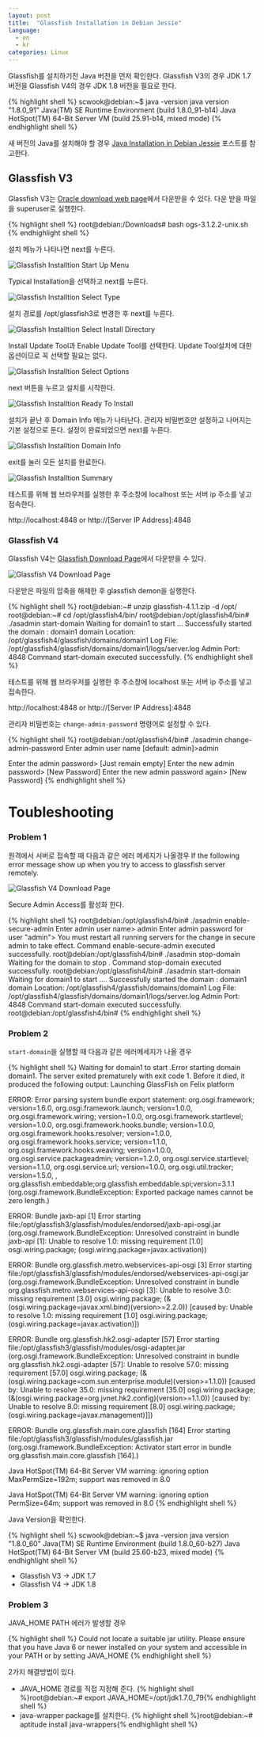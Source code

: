 ```yaml
---
layout: post
title:  "Glassfish Installation in Debian Jessie"
language:
  - en
  - kr
categories: Linux
---
```

Glassfish를 설치하기전 Java 버전을 먼저 확인한다. Glassfish V3의 경우 JDK 1.7 버전을 Glassfish V4의 경우 JDK 1.8 버전을 필요로 한다.

{% highlight shell %}
scwook@debian:~$ java -version
java version "1.8.0_91"
Java(TM) SE Runtime Environment (build 1.8.0_91-b14)
Java HotSpot(TM) 64-Bit Server VM (build 25.91-b14, mixed mode)
{% endhighlight shell %}

새 버전의 Java를 설치해야 할 경우 [Java Installation in Debian Jessie](/linux/2016/05/25/Java-installation-in-debian-jessie-kr.html) 포스트를 참고한다.

Glassfish V3
-------------
Glassfish V3는 [Oracle download web page](http://www.oracle.com/technetwork/java/javaee/downloads/index.html)에서 다운받을 수 있다.
다운 받을 파일을 superuser로 실행한다.

{% highlight shell %}
root@debian:/Downloads# bash ogs-3.1.2.2-unix.sh
{% endhighlight shell %}

설치 메뉴가 나타나면 next를 누른다.

![Glassfish Installtion Start Up Menu]({{site.url}}/images/glassfish_inst_capture_1.png)

Typical Installation을 선택하고 next를 누른다.

![Glassfish Installtion Select Type]({{site.url}}/images/glassfish_inst_capture_2.png)

설치 경로를 /opt/glassfish3로 변경한 후 next를 누른다.

![Glassfish Installtion Select Install Directory]({{site.url}}/images/glassfish_inst_capture_3.png)

Install Update Tool과 Enable Update Tool를 선택한다. Update Tool설치에 대한 옵션이므로 꼭 선택할 필요는 없다.

![Glassfish Installtion Select Options]({{site.url}}/images/glassfish_inst_capture_4.png)

next 버튼을 누르고 설치를 시작한다.

![Glassfish Installtion Ready To Install]({{site.url}}/images/glassfish_inst_capture_5.png)

설치가 끝난 후 Domain Info 메뉴가 나타난다. 관리자 비밀번호만 설정하고 나머지는 기본 설정으로 둔다. 설정이 완료되었으면 next를 누른다.

![Glassfish Installtion Domain Info]({{site.url}}/images/glassfish_inst_capture_6.png)

exit를 눌러 모든 설치를 완료한다.

![Glassfish Installtion Summary]({{site.url}}/images/glassfish_inst_capture_7.png)

테스트를 위해 웹 브라우저를 실행한 후 주소창에 localhost 또는 서버 ip 주소를 넣고 접속한다.

http://localhost:4848 or http://[Server IP Address]:4848

### Glassfish V4

Glassfish V4는 [Glassfish Download Page](https://glassfish.java.net/download.html)에서 다운받을 수 있다.

![Glassfish V4 Download Page]({{site.url}}/images/glassfishv4_web_page_capture.png)

다운받은 파일의 압축을 해제한 후 glassfish demon을 실행한다.

{% highlight shell %}
root@debian:~# unzip glassfish-4.1.1.zip -d /opt/
root@debian:~# cd /opt/glassfish4/bin/
root@debian:/opt/glassfish4/bin# ./asadmin start-domain
Waiting for domain1 to start ...
Successfully started the domain : domain1
domain  Location: /opt/glassfish4/glassfish/domains/domain1
Log File: /opt/glassfish4/glassfish/domains/domain1/logs/server.log
Admin Port: 4848
Command start-domain executed successfully.
{% endhighlight shell %}

테스트를 위해 웹 브라우저를 실행한 후 주소창에 localhost 또는 서버 ip 주소를 넣고 접속한다.

http://localhost:4848 or http://[Server IP Address]:4848

관리자 비밀번호는 `change-admin-password` 명령어로 설정할 수 있다.

{% highlight shell %}
root@debian:/opt/glassfish4/bin# ./asadmin change-admin-password
Enter admin user name [default: admin]>admin

Enter the admin password> [Just remain empty]
Enter the new admin password> [New Password] 
Enter the new admin password again> [New Password]
{% endhighlight shell %}

Toubleshooting
==============

### Problem 1
원격에서 서버로 접속할 때 다음과 같은 에러 메세지가 나올경우
If the following error message show up when you try to access to glassfish server remotely.

![Glassfish V4 Download Page]({{site.url}}/images/glassfish_remote_login.png)

Secure Admin Access를 활성화 한다.

{% highlight shell %}
root@debian:/opt/glassfish4/bin# ./asadmin enable-secure-admin
Enter admin user name>  admin
Enter admin password for user "admin"> 
You must restart all running servers for the change in secure admin to take effect.
Command enable-secure-admin executed successfully.
root@debian:/opt/glassfish4/bin# ./asadmin stop-domain
Waiting for the domain to stop .
Command stop-domain executed successfully.
root@debian:/opt/glassfish4/bin# ./asadmin start-domain
Waiting for domain1 to start ....
Successfully started the domain : domain1
domain  Location: /opt/glassfish4/glassfish/domains/domain1
Log File: /opt/glassfish4/glassfish/domains/domain1/logs/server.log
Admin Port: 4848
Command start-domain executed successfully.
root@debian:/opt/glassfish4/bin# 
{% endhighlight shell %}

### Problem 2
`start-domain`을 실행할 때 다음과 같은 에러메세지가 나올 경우

{% highlight shell %}
Waiting for domain1 to start .Error starting domain domain1.
The server exited prematurely with exit code 1.
Before it died, it produced the following output:
Launching GlassFish on Felix platform

ERROR: Error parsing system bundle export statement: org.osgi.framework; version=1.6.0, org.osgi.framework.launch; version=1.0.0, org.osgi.framework.wiring; version=1.0.0, org.osgi.framework.startlevel; version=1.0.0, org.osgi.framework.hooks.bundle; version=1.0.0, org.osgi.framework.hooks.resolver; version=1.0.0, org.osgi.framework.hooks.service; version=1.1.0, org.osgi.framework.hooks.weaving; version=1.0.0, org.osgi.service.packageadmin; version=1.2.0, org.osgi.service.startlevel; version=1.1.0, org.osgi.service.url; version=1.0.0, org.osgi.util.tracker; version=1.5.0, , org.glassfish.embeddable;org.glassfish.embeddable.spi;version=3.1.1 (org.osgi.framework.BundleException: Exported package names cannot be zero length.)

ERROR: Bundle jaxb-api [1] Error starting file:/opt/glassfish3/glassfish/modules/endorsed/jaxb-api-osgi.jar (org.osgi.framework.BundleException: Unresolved constraint in bundle jaxb-api [1]: Unable to resolve 1.0: missing requirement [1.0] osgi.wiring.package; (osgi.wiring.package=javax.activation))

ERROR: Bundle org.glassfish.metro.webservices-api-osgi [3] Error starting file:/opt/glassfish3/glassfish/modules/endorsed/webservices-api-osgi.jar (org.osgi.framework.BundleException: Unresolved constraint in bundle org.glassfish.metro.webservices-api-osgi [3]: Unable to resolve 3.0: missing requirement [3.0] osgi.wiring.package; (&(osgi.wiring.package=javax.xml.bind)(version>=2.2.0)) [caused by: Unable to resolve 1.0: missing requirement [1.0] osgi.wiring.package; (osgi.wiring.package=javax.activation)])

ERROR: Bundle org.glassfish.hk2.osgi-adapter [57] Error starting file:/opt/glassfish3/glassfish/modules/osgi-adapter.jar (org.osgi.framework.BundleException: Unresolved constraint in bundle org.glassfish.hk2.osgi-adapter [57]: Unable to resolve 57.0: missing requirement [57.0] osgi.wiring.package; (&(osgi.wiring.package=com.sun.enterprise.module)(version>=1.1.0)) [caused by: Unable to resolve 35.0: missing requirement [35.0] osgi.wiring.package; (&(osgi.wiring.package=org.jvnet.hk2.config)(version>=1.1.0)) [caused by: Unable to resolve 8.0: missing requirement [8.0] osgi.wiring.package; (osgi.wiring.package=javax.management)]])

ERROR: Bundle org.glassfish.main.core.glassfish [164] Error starting file:/opt/glassfish3/glassfish/modules/glassfish.jar (org.osgi.framework.BundleException: Activator start error in bundle org.glassfish.main.core.glassfish [164].)

Java HotSpot(TM) 64-Bit Server VM warning: ignoring option MaxPermSize=192m; support was removed in 8.0

Java HotSpot(TM) 64-Bit Server VM warning: ignoring option PermSize=64m; support was removed in 8.0
{% endhighlight shell %}

Java Version을 확인한다.

{% highlight shell %}
scwook@debian:~$ java -version
java version "1.8.0_60"
Java(TM) SE Runtime Environment (build 1.8.0_60-b27)
Java HotSpot(TM) 64-Bit Server VM (build 25.60-b23, mixed mode)
{% endhighlight shell %}

* Glassfish V3 -> JDK 1.7
* Glassfish V4 -> JDK 1.8

### Problem 3
JAVA_HOME PATH 에러가 발생할 경우

{% highlight shell %}
Could not locate a suitable jar utility.
Please ensure that you have Java 6 or newer installed on your system and accessible in your PATH or by setting JAVA_HOME
{% endhighlight shell %}

2가지 해결방법이 있다.

* JAVA_HOME 경로를 직접 지정해 준다.
{% highlight shell %}root@debian:~# export JAVA_HOME=/opt/jdk1.7.0_79{% endhighlight shell %}
* java-wrapper package를 설치한다.
{% highlight shell %}root@debian:~# aptitude install java-wrappers{% endhighlight shell %}

